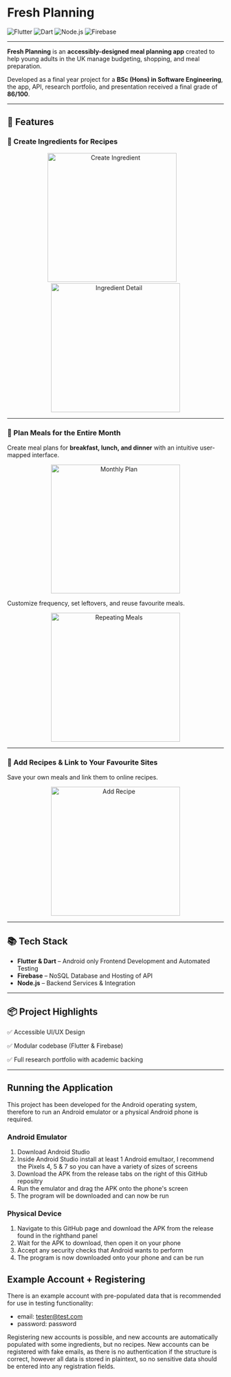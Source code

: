 # Fresh Planning

![Flutter](https://img.shields.io/badge/Flutter-02569B?style=for-the-badge&logo=flutter&logoColor=white)
![Dart](https://img.shields.io/badge/Dart-0175C2?style=for-the-badge&logo=dart&logoColor=white)
![Node.js](https://img.shields.io/badge/Node%20js-339933?style=for-the-badge&logo=nodedotjs&logoColor=white)
![Firebase](https://img.shields.io/badge/Firebase-ffca28?style=for-the-badge&logo=firebase&logoColor=black)

---

**Fresh Planning** is an **accessibly-designed meal planning app** created to help young adults in the UK manage budgeting, shopping, and meal preparation.

Developed as a final year project for a **BSc (Hons) in Software Engineering**, the app, API, research portfolio, and presentation received a final grade of **86/100**.

---

## 🚀 Features

### 🧾 Create Ingredients for Recipes

<div align="center">
  <img width="300" alt="Create Ingredient" src="https://github.com/user-attachments/assets/50e28ddc-587e-4ff4-8291-c41a386d3bda" />
  &nbsp;&nbsp;&nbsp;
  <img width="300" alt="Ingredient Detail" src="https://github.com/user-attachments/assets/d1321e2d-2f4b-48cf-8bf8-3c71166e5294" />
</div>

---

### 📅 Plan Meals for the Entire Month

Create meal plans for **breakfast, lunch, and dinner** with an intuitive user-mapped interface.

<div align="center">
  <img src="https://github.com/user-attachments/assets/3490cbe5-76a7-43e7-94d0-a899196ee66d" alt="Monthly Plan" width="300"/>
</div>

Customize frequency, set leftovers, and reuse favourite meals.

<div align="center">
  <img src="https://github.com/user-attachments/assets/7702584c-0896-4613-a62d-685805754356" alt="Repeating Meals" width="300"/>
</div>

---

### 🍳 Add Recipes & Link to Your Favourite Sites

Save your own meals and link them to online recipes.

<div align="center">
  <img src="https://github.com/user-attachments/assets/fddf5656-bc71-45db-bd66-9a2c1896ecef" alt="Add Recipe" width="300"/>
</div>

---

## 📚 Tech Stack

- **Flutter & Dart** – Android only Frontend Development and Automated Testing
- **Firebase** – NoSQL Database and Hosting of API
- **Node.js** – Backend Services & Integration

---

## 📦 Project Highlights

✅ Accessible UI/UX Design

✅ Modular codebase (Flutter & Firebase)

✅ Full research portfolio with academic backing

---

## Running the Application

This project has been developed for the Android operating system, therefore to run an Android emulator or a physical Android phone is required.

### Android Emulator

1. Download Android Studio
2. Inside Android Studio install at least 1 Android emultaor, I recommend the Pixels 4, 5 & 7 so you can have a variety of sizes of screens
3. Download the APK from the release tabs on the right of this GitHub repositry
4. Run the emulator and drag the APK onto the phone's screen
5. The program will be downloaded and can now be run

### Physical Device

1. Navigate to this GitHub page and download the APK from the release found in the righthand panel
2. Wait for the APK to download, then open it on your phone
3. Accept any security checks that Android wants to perform
4. The program is now downloaded onto your phone and can be run

## Example Account + Registering

There is an example account with pre-populated data that is recommended for use in testing functionality:

* email: tester@test.com
* password: password

Registering new accounts is possible, and new accounts are automatically populated with some ingredients, but no recipes.
New accounts can be registered with fake emails, as there is no authentication if the structure is correct, however all data is stored in plaintext, so no sensitive data should be entered into any registration fields.
